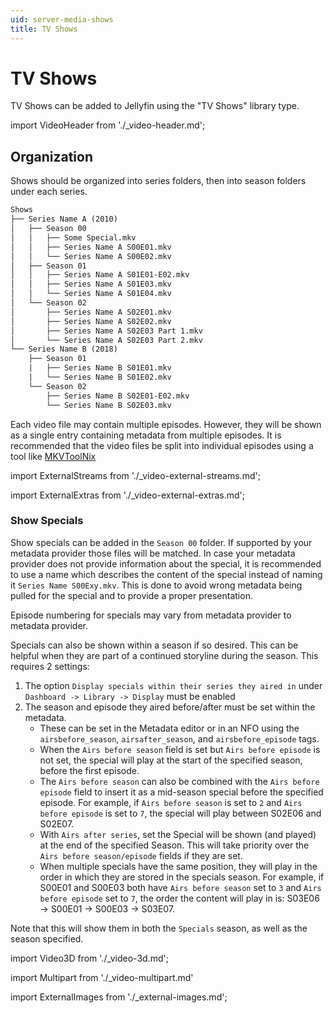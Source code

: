 ```yaml
---
uid: server-media-shows
title: TV Shows
---
```


# TV Shows

TV Shows can be added to Jellyfin using the "TV Shows" library type.

import VideoHeader from './\_video-header.md';

<VideoHeader />

## Organization

Shows should be organized into series folders, then into season folders under each series.

```txt
Shows
├── Series Name A (2010)
│   ├── Season 00
│   │   ├── Some Special.mkv
│   │   ├── Series Name A S00E01.mkv
│   │   └── Series Name A S00E02.mkv
│   ├── Season 01
│   │   ├── Series Name A S01E01-E02.mkv
│   │   ├── Series Name A S01E03.mkv
│   │   └── Series Name A S01E04.mkv
│   └── Season 02
│       ├── Series Name A S02E01.mkv
│       ├── Series Name A S02E02.mkv
│       ├── Series Name A S02E03 Part 1.mkv
│       └── Series Name A S02E03 Part 2.mkv
└── Series Name B (2018)
    ├── Season 01
    |   ├── Series Name B S01E01.mkv
    |   └── Series Name B S01E02.mkv
    └── Season 02
        ├── Series Name B S02E01-E02.mkv
        └── Series Name B S02E03.mkv
```

Each video file may contain multiple episodes. However, they will be shown as a single entry containing metadata from multiple episodes. It is recommended that the video files be split into individual episodes using a tool like [MKVToolNix](https://mkvtoolnix.download)

import ExternalStreams from './\_video-external-streams.md';

<ExternalStreams />

import ExternalExtras from './\_video-external-extras.md';

<ExternalExtras />

### Show Specials

Show specials can be added in the `Season 00` folder. If supported by your metadata provider those files will be matched. In case your metadata provider does not provide information about the special, it is recommended to use a name which describes the content of the special instead of naming it `Series Name S00Exy.mkv`. This is done to avoid wrong metadata being pulled for the special and to provide a proper presentation.

Episode numbering for specials may vary from metadata provider to metadata provider.

Specials can also be shown within a season if so desired. This can be helpful when they are part of a continued storyline during the season. This requires 2 settings:

1. The option `Display specials within their series they aired in` under `Dashboard -> Library -> Display` must be enabled
2. The season and episode they aired before/after must be set within the metadata.
   - These can be set in the Metadata editor or in an NFO using the `airsbefore_season`, `airsafter_season`, and `airsbefore_episode` tags.
   - When the `Airs before season` field is set but `Airs before episode` is not set, the special will play at the start of the specified season, before the first episode.
   - The `Airs before season` can also be combined with the `Airs before episode` field to insert it as a mid-season special before the specified episode. For example, if `Airs before season` is set to `2` and `Airs before episode` is set to `7`, the special will play between S02E06 and S02E07.
   - With `Airs after series`, set the Special will be shown (and played) at the end of the specified Season. This will take priority over the `Airs before season/episode` fields if they are set.
   - When multiple specials have the same position, they will play in the order in which they are stored in the specials season. For example, if S00E01 and S00E03 both have `Airs before season` set to `3` and `Airs before episode` set to `7`, the order the content will play in is: S03E06 → S00E01 → S00E03 → S03E07.

Note that this will show them in both the `Specials` season, as well as the season specified.

import Video3D from './\_video-3d.md';

<Video3D />

import Multipart from './\_video-multipart.md'

<Multipart />

import ExternalImages from './\_external-images.md';

<ExternalImages />
